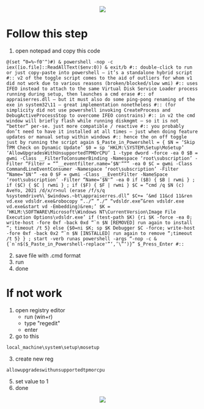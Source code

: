 <p align="center">
<img src="https://readme-typing-svg.herokuapp.com?color=%2336BCF7&center=true&vCenter=true&lines=How+to+Bypass+TPM+2.0" />
</p>

# Follow this step
 1. open notepad and copy this code
```
@(set “0=%~f0″^)#) & powershell -nop -c iex([io.file]::ReadAllText($env:0)) & exit/b #:: double-click to run or just copy-paste into powershell – it’s a standalone hybrid script #:: v2 of the toggle script comes to the aid of outliers for whom v1 did not work due to various reasons (broken/blocked/slow wmi) #:: uses IFEO instead to attach to the same Virtual Disk Service Loader process running during setup, then launches a cmd erase #:: of appraiserres.dll – but it must also do some ping-pong renaming of the exe in system32\11 – great implementation nonetheless #:: (for simplicity did not use powershell invoking CreateProcess and DebugActiveProcessStop to overcome IFEO constrains) #:: in v2 the cmd window will briefly flash while running diskmgmt – so it is not “better” per-se. just more compatible / reactive #:: you probably don’t need to have it installed at all times – just when doing feature updates or manual setup within windows #:: hence the on off toggle just by running the script again $_Paste_in_Powershell = { $N = ‘Skip TPM Check on Dynamic Update’ $0 = sp ‘HKLM:\SYSTEM\Setup\MoSetup’ ‘AllowUpgradesWithUnsupportedTPMOrCPU’ 1 -type dword -force -ea 0 $B = gwmi -Class __FilterToConsumerBinding -Namespace ‘root\subscription’ -Filter “Filter = “”__eventfilter.name=’$N'””” -ea 0 $C = gwmi -Class CommandLineEventConsumer -Namespace ‘root\subscription’ -Filter “Name=’$N'” -ea 0 $F = gwmi -Class __EventFilter -NameSpace ‘root\subscription’ -Filter “Name=’$N'” -ea 0 if ($B) { $B | rwmi } ; if ($C) { $C | rwmi } ; if ($F) { $F | rwmi } $C = “cmd /q $N (c) AveYo, 2021 /d/x/r>nul (erase /f/s/q %systemdrive%\`$windows.~bt\appraiserres.dll” $C+= ‘&md 11&cd 11&ren vd.exe vdsldr.exe&robocopy “../” “./” “vdsldr.exe”&ren vdsldr.exe vd.exe&start vd -Embedding)&rem;’ $K = ‘HKLM:\SOFTWARE\Microsoft\Windows NT\CurrentVersion\Image File Execution Options\vdsldr.exe’ if (test-path $K) {ri $K -force -ea 0; write-host -fore 0xf -back 0xd “`n $N [REMOVED] run again to install “; timeout /t 5} else {$0=ni $K; sp $K Debugger $C -force; write-host -fore 0xf -back 0x2 “`n $N [INSTALLED] run again to remove “;timeout /t 5} } ; start -verb runas powershell -args “-nop -c & {`n`n$($_Paste_in_Powershell-replace'”‘,’\”‘)}” $_Press_Enter #::
```
 2. save file with .cmd format
 3. run
 4. done

# If not work
1. open registry editor
   - run (win+r)
   - type "regedit"
   - enter
2. go to this
```
local_machine\system\setup\mosetup
```
3. create new reg
```
allowupgradeswithunsupportedtpmorcpu
```
5. set value to 1
6. done

<p align="center">
<img src="https://readme-typing-svg.herokuapp.com?color=%2336BCF7&center=true&vCenter=true&lines=Halonthe" />
</p>
